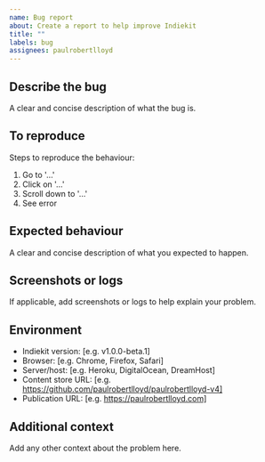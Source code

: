 ```yaml
---
name: Bug report
about: Create a report to help improve Indiekit
title: ""
labels: bug
assignees: paulrobertlloyd
---
```


## Describe the bug

A clear and concise description of what the bug is.

## To reproduce

Steps to reproduce the behaviour:

1. Go to '…'
2. Click on '…'
3. Scroll down to '…'
4. See error

## Expected behaviour

A clear and concise description of what you expected to happen.

## Screenshots or logs

If applicable, add screenshots or logs to help explain your problem.

## Environment

- Indiekit version: [e.g. v1.0.0-beta.1]
- Browser: [e.g. Chrome, Firefox, Safari]
- Server/host: [e.g. Heroku, DigitalOcean, DreamHost]
- Content store URL: [e.g. https://github.com/paulrobertlloyd/paulrobertlloyd-v4]
- Publication URL: [e.g. https://paulrobertlloyd.com]

## Additional context

Add any other context about the problem here.
